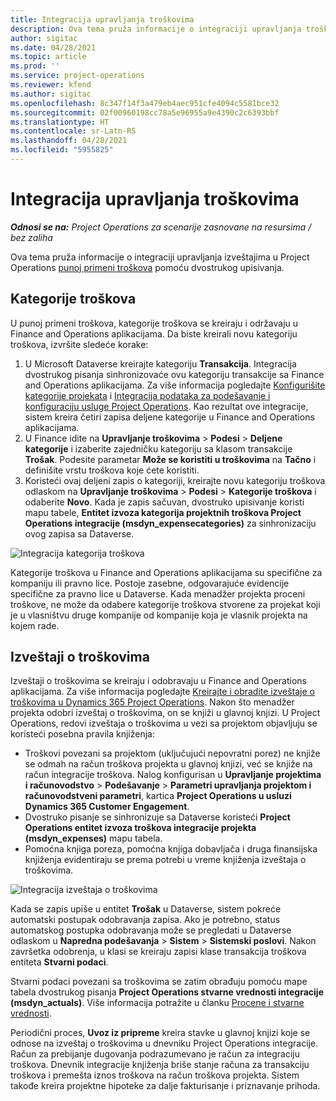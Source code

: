 ```yaml
---
title: Integracija upravljanja troškovima
description: Ova tema pruža informacije o integraciji upravljanja troškovima u Project Operations pomoću dvostrukog upisivanja.
author: sigitac
ms.date: 04/28/2021
ms.topic: article
ms.prod: ''
ms.service: project-operations
ms.reviewer: kfend
ms.author: sigitac
ms.openlocfilehash: 8c347f14f3a479eb4aec951cfe4094c5581bce32
ms.sourcegitcommit: 02f00960198cc78a5e96955a9e4390c2c6393bbf
ms.translationtype: HT
ms.contentlocale: sr-Latn-RS
ms.lasthandoff: 04/28/2021
ms.locfileid: "5955825"
---
```

# <a name="expense-management-integration"></a>Integracija upravljanja troškovima

_**Odnosi se na:** Project Operations za scenarije zasnovane na resursima / bez zaliha_

Ova tema pruža informacije o integraciji upravljanja izveštajima u Project Operations [punoj primeni troškova](../expense/expense-overview.md) pomoću dvostrukog upisivanja.

## <a name="expense-categories"></a>Kategorije troškova

U punoj primeni troškova, kategorije troškova se kreiraju i održavaju u Finance and Operations aplikacijama. Da biste kreirali novu kategoriju troškova, izvršite sledeće korake:

1. U Microsoft Dataverse kreirajte kategoriju **Transakcija**. Integracija dvostrukog pisanja sinhronizovaće ovu kategoriju transakcije sa Finance and Operations aplikacijama. Za više informacija pogledajte [Konfigurišite kategorije projekata](/dynamics365/project-operations/project-accounting/configure-project-categories) i [Integracija podataka za podešavanje i konfiguraciju usluge Project Operations](resource-dual-write-setup-integration.md). Kao rezultat ove integracije, sistem kreira četiri zapisa deljene kategorije u Finance and Operations aplikacijama.
2. U Finance idite na **Upravljanje troškovima** > **Podesi** > **Deljene kategorije** i izaberite zajedničku kategoriju sa klasom transakcije **Trošak**. Podesite parametar **Može se koristiti u troškovima** na **Tačno** i definišite vrstu troškova koje ćete koristiti.
3. Koristeći ovaj deljeni zapis o kategoriji, kreirajte novu kategoriju troškova odlaskom na **Upravljanje troškovima** > **Podesi** > **Kategorije troškova** i odaberite **Novo**. Kada je zapis sačuvan, dvostruko upisivanje koristi mapu tabele, **Entitet izvoza kategorija projektnih troškova Project Operations integracije (msdyn\_expensecategories)** za sinhronizaciju ovog zapisa sa Dataverse.

  ![Integracija kategorija troškova](./media/DW6ExpenseCategories.png)

Kategorije troškova u Finance and Operations aplikacijama su specifične za kompaniju ili pravno lice. Postoje zasebne, odgovarajuće evidencije specifične za pravno lice u Dataverse. Kada menadžer projekta proceni troškove, ne može da odabere kategorije troškova stvorene za projekat koji je u vlasništvu druge kompanije od kompanije koja je vlasnik projekta na kojem rade. 

## <a name="expense-reports"></a>Izveštaji o troškovima

Izveštaji o troškovima se kreiraju i odobravaju u Finance and Operations aplikacijama. Za više informacija pogledajte [Kreirajte i obradite izveštaje o troškovima u Dynamics 365 Project Operations](/learn/modules/create-process-expense-reports/). Nakon što menadžer projekta odobri izveštaj o troškovima, on se knjiži u glavnoj knjizi. U Project Operations, redovi izveštaja o troškovima u vezi sa projektom objavljuju se koristeći posebna pravila knjiženja:

  - Troškovi povezani sa projektom (uključujući nepovratni porez) ne knjiže se odmah na račun troškova projekta u glavnoj knjizi, već se knjiže na račun integracije troškova. Nalog konfigurisan u **Upravljanje projektima i računovodstvo** > **Podešavanje** > **Parametri upravljanja projektom i računovodstveni parametri**, kartica **Project Operations u usluzi Dynamics 365 Customer Engagement**.
  - Dvostruko pisanje se sinhronizuje sa Dataverse koristeći **Project Operations entitet izvoza troškova integracije projekta (msdyn\_expenses)** mapu tabela.
  - Pomoćna knjiga poreza, pomoćna knjiga dobavljača i druga finansijska knjiženja evidentiraju se prema potrebi u vreme knjiženja izveštaja o troškovima.

  ![Integracija izveštaja o troškovima](./media/DW6ExpenseReports.png)

Kada se zapis upiše u entitet **Trošak** u Dataverse, sistem pokreće automatski postupak odobravanja zapisa. Ako je potrebno, status automatskog postupka odobravanja može se pregledati u Dataverse odlaskom u **Napredna podešavanja** > **Sistem** > **Sistemski poslovi**. Nakon završetka odobrenja, u klasi se kreiraju zapisi klase transakcija troškova entiteta **Stvarni podaci**.

Stvarni podaci povezani sa troškovima se zatim obrađuju pomoću mape tabela dvostrukog pisanja **Project Operations stvarne vrednosti integracije (msdyn\_actuals)**. Više informacija potražite u članku [Procene i stvarne vrednosti](resource-dual-write-estimates-actuals.md).

Periodični proces, **Uvoz iz pripreme** kreira stavke u glavnoj knjizi koje se odnose na izveštaj o troškovima u dnevniku Project Operations integracije. Račun za prebijanje dugovanja podrazumevano je račun za integraciju troškova. Dnevnik integracije knjiženja briše stanje računa za transakciju troškova i premešta iznos troškova na račun troškova projekta. Sistem takođe kreira projektne hipoteke za dalje fakturisanje i priznavanje prihoda.
